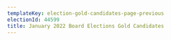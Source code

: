```yaml
---
templateKey: election-gold-candidates-page-previous
electionId: 44599
title: January 2022 Board Elections Gold Candidates
---
```

